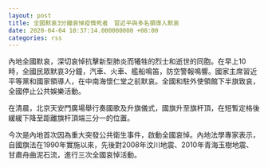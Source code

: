 ```yaml
---
layout: post
title: 全國默哀3分鐘哀悼疫情死者　習近平與多名領導人默哀
date: 2020-04-04 10:37:14.000000000 +08:00
categories: rss
---
```


內地全國默哀，深切哀悼抗擊新型肺炎而犧牲的烈士和逝世的同胞。在早上10時，全國民眾默哀3分鐘，汽車、火車、艦船鳴笛，防空警報鳴響。國家主席習近平等黨和國家領導人，在中南海懷仁堂之前默哀。全國和駐外使領館下半旗致哀，全國停止公共娛樂活動。

在清晨，北京天安門廣場舉行奏國歌及升旗儀式，國旗升至旗杆頂，在短暫定格後緩緩下降至距離旗杆頂端三分一的位置。

今次是內地首次因為重大突發公共衛生事件，啟動全國哀悼。內地法學專家表示，自國旗法在1990年實施以來，先後對2008年汶川地震、2010年青海玉樹地震、甘肅舟曲泥石流，進行三次全國哀悼活動。
